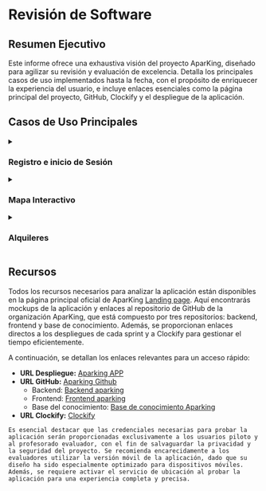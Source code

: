 # Revisión de Software

## Resumen Ejecutivo

Este informe ofrece una exhaustiva visión del proyecto AparKing, diseñado para agilizar su revisión y evaluación de excelencia. Detalla los principales casos de uso implementados hasta la fecha, con el propósito de enriquecer la experiencia del usuario, e incluye enlaces esenciales como la página principal del proyecto, GitHub, Clockify y el despliegue de la aplicación.

## Casos de Uso Principales

<details>
  <summary><h3>Registro e inicio de Sesión</h3></summary>

Los usuarios tienen la opción de registrarse o iniciar sesión, dependiendo de sus necesidades. El proceso de registro implica proporcionar información personal, mientras que el inicio de sesión solo requiere un correo electrónico y una contraseña. Después del registro, se enviará un código de confirmación al usuario.

![Pantalla de inicio](/img/start.png)

</details>

<details>
  <summary><h3>Mapa Interactivo</h3></summary>
  
  En la página principal, se destaca un mapa interactivo que visualiza la disponibilidad de aparcamientos. Los usuarios tienen la capacidad de ubicar aparcamientos y recibir instrucciones detalladas para llegar a ellos mediante Google Maps.

![Mapa interactivo](/img/interactive-map.png)

</details>

<details>
  <summary><h3>Alquileres</h3></summary>
  
  <details>
    <summary><h4>Lista de Garajes</h4></summary>
    
    Los usuarios tienen la opción de explorar una lista exhaustiva de aparcamientos privados disponibles para alquilar, con detalles completos y fechas de disponibilidad claramente especificadas. Además, se proporciona un filtro intuitivo para simplificar el proceso de búsqueda.

    ![Sección alquileres](/img/rental-page.png)

  </details>

  <details>
    <summary><h4>Reservar un Garaje</h4></summary>
       
    Los usuarios tienen la capacidad de reservar un aparcamiento, donde pueden especificar el método de pago y el período de tiempo deseado para la reserva.

    ![Formulario reserva](/img/rental-form.png)

  </details>
  <details>
    <summary><h4>Mis Reservas</h4></summary>
    
    Los usuarios tienen la posibilidad de consultar y administrar sus reservas en cualquier momento, brindándoles un control total sobre su experiencia de estacionamiento.

    ![Mis reservas](/img/my-rentals.png)

  </details>
  <details>
    <summary><h4>Publicar mi Garaje</h4></summary>
    
    Los usuarios pueden agregar sus propios espacios de estacionamiento para alquilar, proporcionando información detallada y fotos. Además, tienen la capacidad de editar esta información en cualquier momento, lo que les permite mantenerla actualizada según sea necesario.

    ![Formulario garajes](/img/garage-form.png)

  </details>
</details>

## Recursos

Todos los recursos necesarios para analizar la aplicación están disponibles en la página principal oficial de AparKing [Landing page](https://aparking-144153767.hubspotpagebuilder.eu/aparking). Aquí encontrarás mockups de la aplicación y enlaces al repositorio de GitHub de la organización AparKing, que está compuesto por tres repositorios: backend, frontend y base de conocimiento. Además, se proporcionan enlaces directos a los despliegues de cada sprint y a Clockify para gestionar el tiempo eficientemente.

A continuación, se detallan los enlaces relevantes para un acceso rápido:

- **URL Despliegue:** [Aparking APP](https://aparking-frontend.vercel.app/)
- **URL GitHub:** [Aparking Github](https://github.com/Aparking)
  - Backend: [Backend aparking](https://github.com/Aparking/AparKing_Backend)
  - Frontend: [Frontend aparking](https://github.com/Aparking/AparKing_Frontend)
  - Base del conocimiento: [Base de conocimiento Aparking](https://github.com/Aparking/BaseConocimiento)
- **URL Clockify:** [Clockify](https://app.clockify.me/shared/662943c7bd66e43d94a69154)

`Es esencial destacar que las credenciales necesarias para probar la aplicación serán proporcionadas exclusivamente a los usuarios piloto y al profesorado evaluador, con el fin de salvaguardar la privacidad y la seguridad del proyecto. Se recomienda encarecidamente a los evaluadores utilizar la versión móvil de la aplicación, dado que su diseño ha sido especialmente optimizado para dispositivos móviles. Además, se requiere activar el servicio de ubicación al probar la aplicación para una experiencia completa y precisa.`
